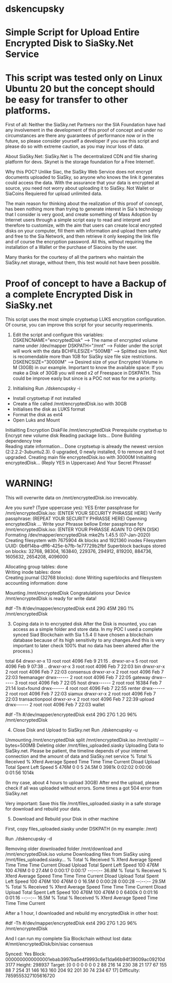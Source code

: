 # dskencupsky
# Simple Script for Upload Entire Encrypted Disk to SiaSky.Net Service
# This script was tested only on Linux Ubuntu 20 but the concept should be easy for transfer to other platforms. 

First of all:
Neither the SiaSky.net Partners nor the SIA Foundation have had any involvement in the development of this proof of concept and under no circumstances are there any guarantees of performance now or in the future, so please consider yourself a developer if you use this script and please do so with extreme caution, as you may incur loss of data. 

About SiaSky.Net:
SiaSky.Net is The decentralized CDN and file sharing platform for devs. Skynet is the storage foundation for a Free Internet!. 

Why this POC? Unlike Siac, the SiaSky Web Service does not encrypt documents uploaded to SiaSky, so anyone who knows the link it generates could access the data.  With the assurance that your data is encrypted at source, you need not worry about uploading it to SiaSky. Not Wallet or SiaCoins Requiered for upload unlimited data.

The main reason for thinking about the realization of this proof of concept, has been nothing more than trying to generate interest in Sia's technology that I consider is very good, and create something of Mass Adoption by Internet users through a simple script easy to read and interpret and therefore to customize, with the aim that users can create local encrypted disks on your computer, fill them with information and upload them safely and free to the Sia Network, and then retrieve it only keeping the link file and of course the encryption password. All this, without requiring the installation of a Wallet or the purchase of Siacoins by the user. 

Many thanks for the courtesy of all the partners who maintain the SiaSky.net storage, without them, this test would not have been possible.

# Proof of concept to have a Backup of a complete Encrypted Disk in SiaSky.net
This script uses the most simple cryptsetup LUKS encryption configuration. Of course, you can improve this script for your security requeriments.

1. Edit the script and configure this variables:
DSKENCNAME="encryptedDisk" --> The name of encrypted volume name under /dev/mapper
DSKPATH="/mnt" --> Folder under the script will work with the data
BCHFILESIZE="500MB" --> Splitted size limit. Not is recomendable more than 1GB for SiaSky size file size restrictions.
DSKENCSIZE="30000M" --> Desired size of your Encrypted Volume in M (30GB) in our example. Important to know the available space: If you make a Disk of 30GB you will need x2 of Freespace in DSKPATH. This could be improve easly but since is a POC not was for me a priority.

2. Initialising
Run ./dskencupsky -i
 - Install cryptsetup if not installed
 - Create a file called /mnt/encryptedDisk.iso with 30GB
 - Initialises the disk as LUKS format
 - Format the disk as ext4
 - Open Luks and Mount
 
Initialiting Encryption DiskFile /mnt/encryptedDisk
Prerequisite cryptsetup to Encrypt new volume disk
Reading package lists... Done
Building dependency tree       
Reading state information... Done
cryptsetup is already the newest version (2:2.2.2-3ubuntu2.3).
0 upgraded, 0 newly installed, 0 to remove and 0 not upgraded.
Creating main file encryptedDisk.iso with 30000M
Initialiting encryptedDisk... (Reply YES in Uppercase) And Your Secret Phrasse!

WARNING!
========
This will overwrite data on /mnt/encryptedDisk.iso irrevocably.

Are you sure? (Type uppercase yes): YES
Enter passphrase for /mnt/encryptedDisk.iso: (ENTER YOUR SECURITY PHRASSE HERE)
Verify passphrase: (REPEAT YOUR SECURITY PHRASSE HERE)
Openning encryptedDisk ... Write your Phrasse bellow
Enter passphrase for /mnt/encryptedDisk.iso: (ENTER YOUR PHRASSE AGAIN TO OPEN DISK)
Formating /dev/mapper/encryptedDisk
mke2fs 1.45.5 (07-Jan-2020)
Creating filesystem with 7675904 4k blocks and 1921360 inodes
Filesystem UUID: 0b6f14ba-dff6-425e-b7fb-1e77729b2fbf
Superblock backups stored on blocks: 
        32768, 98304, 163840, 229376, 294912, 819200, 884736, 1605632, 2654208, 
        4096000

Allocating group tables: done                            
Writing inode tables: done                            
Creating journal (32768 blocks): done
Writing superblocks and filesystem accounting information: done   

Mounting /mnt/encryptedDisk
Congratulations your Device /mnt/encryptedDisk is ready for write data!

#df -Th
#/dev/mapper/encryptedDisk ext4       29G   45M   28G   1% /mnt/encryptedDisk

3. Coping data in to encrypted disk
After the Disk is mounted, you can access as a simple folder and store data. In my POC I used a complete synced Siad Blockchain with Sia 1.5.4
(I have chosen a blockchain database because of its high sensitivity to any changes.And this is very important to later check 100% that no data has been altered after the process.)

total 64
drwxr-xr-x 13 root root  4096 Feb  9 21:15 .
drwxr-xr-x  5 root root  4096 Feb  9 07:38 ..
drwxr-xr-x  3 root root  4096 Feb  7 22:03 bin
drwxr-xr-x  2 root root  4096 Feb  7 22:03 consensus
drwxr-xr-x  2 root root  4096 Feb  7 22:03 feemanager
drwx------  2 root root  4096 Feb  7 22:05 gateway
drwx------  3 root root  4096 Feb  7 22:05 host
drwx------  2 root root 16384 Feb  7 21:14 lost+found
drwx------  4 root root  4096 Feb  7 22:55 renter
drwx------  2 root root  4096 Feb  7 22:03 siamux
drwxr-xr-x  2 root root  4096 Feb  7 22:03 transactionpool
drwxr-xr-x  2 root root  4096 Feb  7 22:39 upload
drwx------  2 root root  4096 Feb  7 22:03 wallet

#df -Th
#/dev/mapper/encryptedDisk ext4       29G   27G  1.2G  96% /mnt/encryptedDisk

4. Close Disk and Upload to SiaSky.net
Run ./dskencupsky -u

Unmounting /mnt/encryptedDisk
split /mnt/encryptedDisk.iso /mnt/split/ --bytes=500MB
Deleting older /mnt/files_uploaded.siasky
Uploading Data to SiaSky.net. Please be patient, the timeline depends of your internet connection and the amount of data and SiaSky.net service
  % Total    % Received % Xferd  Average Speed   Time    Time     Time  Current
                                 Dload  Upload   Total   Spent    Left  Speed
  5  476M    0     0    5 24.5M      0  3981k  0:02:02  0:00:06  0:01:56 1014k

(In my case, about 4 hours to upload 30GB)
After end the upload, please check if all was uploaded without errors. Some times a got 504 error from SiaSky.net 

Very important: Save this file /mnt/files_uploaded.siasky in a safe storage for download and rebuild your data. 

5. Download and Rebuild your Disk in other machine

First, copy files_uploaded.siasky under DSKPATH (in my example: /mnt)

Run ./dskencupsky -d

Removing older downloaded folder /mnt/download and /mnt/encryptedDisk.iso volume
Downloading files from SiaSky using /mnt/files_uploaded.siasky...
  % Total    % Received % Xferd  Average Speed   Time    Time     Time  Current
                                 Dload  Upload   Total   Spent    Left  Speed
100  476M  100  476M    0     0  27.4M      0  0:00:17  0:00:17 --:--:-- 36.8M
  % Total    % Received % Xferd  Average Speed   Time    Time     Time  Current
                                 Dload  Upload   Total   Spent    Left  Speed
100  476M  100  476M    0     0  16.5M      0  0:00:28  0:00:28 --:--:-- 29.5M
  % Total    % Received % Xferd  Average Speed   Time    Time     Time  Current
                                 Dload  Upload   Total   Spent    Left  Speed
100  476M  100  476M    0     0  6400k      0  0:01:16  0:01:16 --:--:-- 16.5M
  % Total    % Received % Xferd  Average Speed   Time    Time     Time  Current

After a 1 hour, I downloaded and rebuild my encryptedDisk in other host:

#df -Th
#/dev/mapper/encryptedDisk ext4       29G   27G  1.2G  96% /mnt/encryptedDisk

And I can run my complete Sia Blockchain without lost data:
#/mnt/encryptedDisk/bin/siac consensus

Synced: Yes
Block:      0000000000000001ebab3997ba5e4f9993c6e11da66b94f39009ac09210d3177
Height:     298937
Target:     [0 0 0 0 0 0 0 2 88 216 14 230 38 21 177 67 155 88 7 254 31 146 163 160 204 92 201 30 74 234 67 17]
Difficulty: 7859555327105616720


